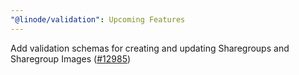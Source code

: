 ```yaml
---
"@linode/validation": Upcoming Features
---
```


Add validation schemas for creating and updating Sharegroups and Sharegroup Images ([#12985](https://github.com/linode/manager/pull/12985))
